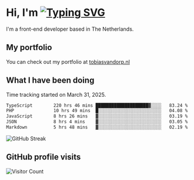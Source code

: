 # Hi, I'm [![Typing SVG](https://readme-typing-svg.demolab.com?font=Fira+Code&pause=1000&width=435&lines=tobiasvdorp)](https://git.io/typing-svg)

I'm a front-end developer based in The Netherlands.

## My portfolio

You can check out my portfolio at [tobiasvandorp.nl](https://www.tobiasvandorp.nl/)

## What I have been doing

Time tracking started on March 31, 2025.

<!--START_SECTION:waka-->

```txt
TypeScript        220 hrs 46 mins ████████████████████▓░░░░   83.24 %
PHP               10 hrs 49 mins  █░░░░░░░░░░░░░░░░░░░░░░░░   04.08 %
JavaScript        8 hrs 26 mins   ▓░░░░░░░░░░░░░░░░░░░░░░░░   03.19 %
JSON              8 hrs 4 mins    ▓░░░░░░░░░░░░░░░░░░░░░░░░   03.05 %
Markdown          5 hrs 48 mins   ▓░░░░░░░░░░░░░░░░░░░░░░░░   02.19 %
```

<!--END_SECTION:waka-->

![GitHub Streak](https://streak-stats.demolab.com?user=tobiasvdorp&theme=dark&hide_border=true&mode=weekly&background=36%2C6400A6%2C000000)

## GitHub profile visits

![Visitor Count](https://profile-counter.glitch.me/tobiasvdorp/count.svg)
